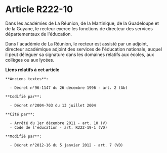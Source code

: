 # Article R222-10

Dans les académies de La Réunion, de la Martinique, de la Guadeloupe et de la Guyane, le recteur exerce les fonctions de
directeur des services départementaux de l'éducation.

Dans l'académie de La Réunion, le recteur est assisté par un adjoint, directeur académique adjoint des services de
l'éducation nationale, auquel il peut déléguer sa signature dans les domaines relatifs aux écoles, aux collèges ou aux
lycées.

**Liens relatifs à cet article**

	**Anciens textes**:

	  - Décret n°96-1147 du 26 décembre 1996 - art. 2 (Ab)

	**Codifié par**:

	  - Décret n°2004-703 du 13 juillet 2004

	**Cité par**:

	  - Arrêté du 1er décembre 2011 - art. 10 (V)
	  - Code de l'éducation - art. R222-19-1 (VD)

	**Modifié par**:

	  - Décret n°2012-16 du 5 janvier 2012 - art. 7 (VD)
